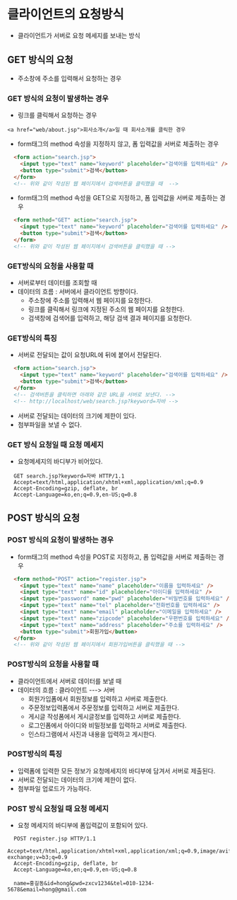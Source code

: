 # 클라이언트의 요청방식
- 클라이언트가 서버로 요청 메세지를 보내는 방식
	
## GET 방식의 요청
- 주소창에 주소를 입력해서 요청하는 경우

### GET 방식의 요청이 발생하는 경우
- 링크를 클릭해서 요청하는 경우
```
<a href="web/about.jsp">회사소개</a>일 때 회사소개를 클릭한 경우
```
- form태그의 method 속성을 지정하지 않고, 폼 입력값을 서버로 체출하는 경우
```html
  <form action="search.jsp">
    <input type="text" name="keyword" placeholder="검색어를 입력하세요" />
    <button type="submit">검색</button>
  </form>
  <!-- 위와 같이 작성된 웹 페이지에서 검색버튼을 클릭했을 때  -->
```
- form태그의 method 속성을 GET으로 지정하고, 폼 입력값을 서버로 제출하는 경우
```html
  <form method="GET" action="search.jsp">
    <input type="text" name="keyword" placeholder="검색어를 입력하세요" />
    <button type="submit">검색</button>  
  </form>
  <!-- 위와 같이 작성된 웹 페이지에서 검색버튼을 클릭했을 때 -->
```

### GET방식의 요청을 사용할 때
- 서버로부터 데이터를 조회할 때
- 데이터의 흐름 : 서버에서 클라이언트 방향이다.
  - 주소창에 주소를 입력해서 웹 페이지를 요청한다.
  - 링크를 클릭해서 링크에 지정된 주소의 웹 페이지를 요청한다.
  - 검색창에 검색어를 입력하고, 해당 검색 결과 페이지를 요청한다.

### GET방식의 특징
- 서버로 전달되는 값이 요청URL에 뒤에 붙어서 전달된다.
```html
  <form action="search.jsp">
    <input type="text" name="keyword" placeholder="검색어를 입력하세요" />
    <button type="submit">검색</button>
  </form>
  <!-- 검색버튼을 클릭하면 아래와 같은 URL을 서버로 보낸다. -->
  <!-- http://localhost/web/search.jsp?keyword=자바 -->
```
- 서버로 전달되는 데이터의 크기에 제한이 있다.
- 첨부파일을 보낼 수 없다.

### GET 방식 요청일 때 요청 메세지
- 요청메세지의 바디부가 비어있다.
```
  GET search.jsp?keyword=자바 HTTP/1.1
  Accept=text/html,application/xhtml+xml,application/xml;q=0.9
  Accept-Encoding=gzip, deflate, br
  Accept-Language=ko,en;q=0.9,en-US;q=0.8

```

## POST 방식의 요청

### POST 방식의 요청이 발생하는 경우
- form태그의 method 속성을 POST로 지정하고, 폼 입력값을 서버로 제출하는 경우
```html
  <form method="POST" action="register.jsp">
    <input type="text" name="name" placeholder="이름을 입력하세요" />
    <input type="text" name="id" placeholder="아이디를 입력하세요" />
    <input type="password" name="pwd" placeholder="비밀번호를 입력하세요" />
    <input type="text" name="tel" placeholder="전화번호를 입력하세요" />
    <input type="text" name="email" placeholder="이메일을 입력하세요" />
    <input type="text" name="zipcode" placeholder="우편번호를 입력하세요" />
    <input type="text" name="address" placeholder="주소를 입력하세요" />
    <button type="submit">회원가입</button>
  </form>
  <!-- 위와 같이 작성된 웹 페이지에서 회원가입버튼을 클릭했을 때 -->
```

### POST방식의 요청을 사용할 때
- 클라이언트에서 서버로 데이터를 보낼 때
- 데이터의 흐름 : 클라이언트 ---> 서버
  - 회원가입폼에서 회원정보를 입력하고 서버로 제출한다.
  - 주문정보입력폼에서 주문정보를 입력하고 서버로 제출한다.
  - 게시글 작성폼에서 게시글정보를 입력하고 서버로 제출한다.
  - 로그인폼에서 아이디와 비밀정보를 입력하고 서버로 제출한다.
  - 인스타그램에서 사진과 내용을 입력하고 게시한다.
 
### POST방식의 특징
- 입력폼에 입력한 모든 정보가 요청메세지의 바디부에 담겨서 서버로 제출된다.
- 서버로 전달되는 데이터의 크기에 제한이 없다.
- 첨부파일 업로드가 가능하다.

### POST 방식 요청일 때 요청 메세지
- 요청 메세지의 바디부에 폼입력값이 포함되어 있다.
```
  POST register.jsp HTTP/1.1
  Accept=text/html,application/xhtml+xml,application/xml;q=0.9,image/avif,image/webp,image/apng,*/*;q=0.8,application/signed-exchange;v=b3;q=0.9		
  Accept-Encoding=gzip, deflate, br
  Accept-Language=ko,en;q=0.9,en-US;q=0.8
  
  name=홍길동&id=hong&pwd=zxcv1234&tel=010-1234-5678&email=hong@gmail.com
```
				
